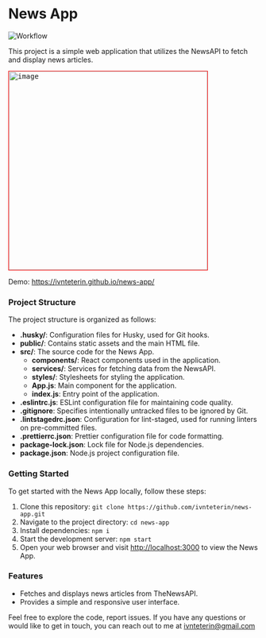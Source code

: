 # News App

![Workflow](https://github.com/ivnteterin/news-app/workflows/build/badge.svg)

This project is a simple web application that utilizes the NewsAPI to fetch and display news articles.

<kbd><img style="border:1px solid red" width="400" alt="image" src="https://github.com/ivnteterin/news-app/assets/79375552/291477fa-c223-4826-81d1-c984be85ebf3"></kbd>

Demo: https://ivnteterin.github.io/news-app/

### Project Structure

The project structure is organized as follows:

- **.husky/**: Configuration files for Husky, used for Git hooks.
- **public/**: Contains static assets and the main HTML file.
- **src/**: The source code for the News App.
  - **components/**: React components used in the application.
  - **services/**: Services for fetching data from the NewsAPI.
  - **styles/**: Stylesheets for styling the application.
  - **App.js**: Main component for the application.
  - **index.js**: Entry point of the application.
- **.eslintrc.js**: ESLint configuration file for maintaining code quality.
- **.gitignore**: Specifies intentionally untracked files to be ignored by Git.
- **.lintstagedrc.json**: Configuration for lint-staged, used for running linters on pre-committed files.
- **.prettierrc.json**: Prettier configuration file for code formatting.
- **package-lock.json**: Lock file for Node.js dependencies.
- **package.json**: Node.js project configuration file.

### Getting Started

To get started with the News App locally, follow these steps:

1. Clone this repository: `git clone https://github.com/ivnteterin/news-app.git`
2. Navigate to the project directory: `cd news-app`
3. Install dependencies: `npm i`
4. Start the development server: `npm start`
5. Open your web browser and visit [http://localhost:3000](http://localhost:3000) to view the News App.

### Features

- Fetches and displays news articles from TheNewsAPI.
- Provides a simple and responsive user interface.

Feel free to explore the code, report issues. If you have any questions or would like to get in touch, you can reach out to me at ivnteterin@gmail.com
